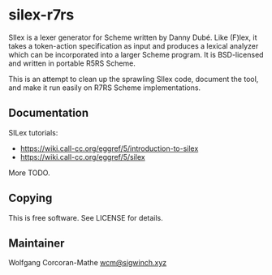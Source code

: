# silex-r7rs

SIlex is a lexer generator for Scheme written by Danny Dubé.  Like
(F)lex, it takes a token-action specification as input and produces
a lexical analyzer which can be incorporated into a larger Scheme
program.  It is BSD-licensed and written in portable R5RS Scheme.

This is an attempt to clean up the sprawling SIlex code, document
the tool, and make it run easily on R7RS Scheme implementations.

## Documentation

SILex tutorials:

* https://wiki.call-cc.org/eggref/5/introduction-to-silex
* https://wiki.call-cc.org/eggref/5/silex

More TODO.

## Copying

This is free software.  See LICENSE for details.

## Maintainer

Wolfgang Corcoran-Mathe  <wcm@sigwinch.xyz>
